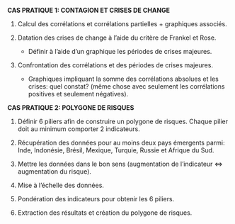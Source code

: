 **CAS PRATIQUE 1: CONTAGION ET CRISES DE CHANGE**

1) Calcul des corrélations et corrélations partielles + graphiques associés.

2) Datation des crises de change à l’aide du critère de Frankel et Rose.

	- Définir à l’aide d’un graphique les périodes de crises majeures.
 
3) Confrontation des corrélations et des périodes de crises majeures.

	- Graphiques impliquant la somme des corrélations absolues et les crises: quel constat? (même chose avec seulement les corrélations positives et seulement négatives).



**CAS PRATIQUE 2: POLYGONE DE RISQUES**

1) Définir 6 piliers afin de construire un polygone de risques. Chaque pilier doit au minimum comporter 2 indicateurs.

2) Récupération des données pour au moins deux pays émergents parmi: Inde, Indonésie, Brésil, Mexique, Turquie, Russie et Afrique du Sud.

3) Mettre les données dans le bon sens (augmentation de l’indicateur <=> augmentation du risque).

4) Mise à l’échelle des données.

5) Pondération des indicateurs pour obtenir les 6 piliers.

6) Extraction des résultats et création du polygone de risques.




